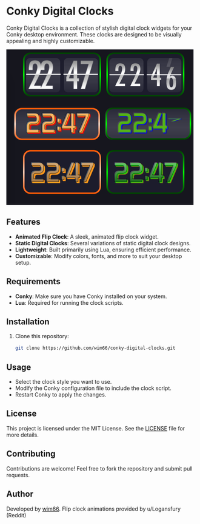 # Conky Digital Clocks

Conky Digital Clocks is a collection of stylish digital clock widgets for your Conky desktop environment. These clocks are designed to be visually appealing and highly customizable.

![Clocks](preview.png)

## Features
- **Animated Flip Clock**: A sleek, animated flip clock widget.
- **Static Digital Clocks**: Several variations of static digital clock designs.
- **Lightweight**: Built primarily using Lua, ensuring efficient performance.
- **Customizable**: Modify colors, fonts, and more to suit your desktop setup.

## Requirements
- **Conky**: Make sure you have Conky installed on your system.
- **Lua**: Required for running the clock scripts.

## Installation
1. Clone this repository:
   ```bash
   git clone https://github.com/wim66/conky-digital-clocks.git
   ```

## Usage
- Select the clock style you want to use.
- Modify the Conky configuration file to include the clock script.
- Restart Conky to apply the changes.

## License
This project is licensed under the MIT License. See the [LICENSE](LICENSE) file for more details.

## Contributing
Contributions are welcome! Feel free to fork the repository and submit pull requests.

## Author
Developed by [wim66](https://github.com/wim66).
Flip clock animations provided by u/Logansfury (Reddit)